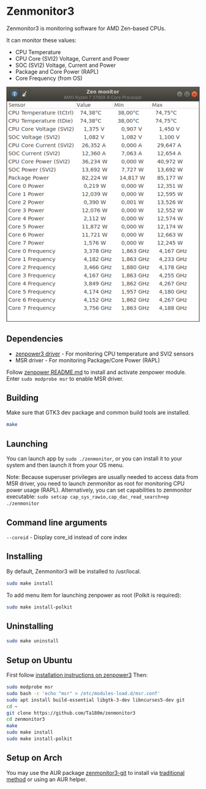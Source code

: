 # Zenmonitor3
Zenmonitor3 is monitoring software for AMD Zen-based CPUs.

It can monitor these values:
 - CPU Temperature
 - CPU Core (SVI2) Voltage, Current and Power
 - SOC (SVI2) Voltage, Current and Power
 - Package and Core Power (RAPL)
 - Core Frequency (from OS)

![screenshot](screenshot.png)

## Dependencies
 - [zenpower3 driver](https://github.com/Ta180m/zenpower3) - For monitoring CPU temperature and SVI2 sensors
 - MSR driver - For monitoring Package/Core Power (RAPL)

Follow [zenpower README.md](https://github.com/Ta180m/zenpower3/blob/master/README.md) to install and activate zenpower module.
Enter `sudo modprobe msr` to enable MSR driver.

## Building 
Make sure that GTK3 dev package and common build tools are installed.
```sh
make
```

## Launching
You can launch app by `sudo ./zenmonitor`, or you can install it to your system and then launch it from your OS menu.

Note: Because superuser privileges are usually needed to access data from MSR driver, you need to launch zenmonitor as root for monitoring CPU power usage (RAPL).
Alternatively, you can set capabilities to zenmonitor executable: `sudo setcap cap_sys_rawio,cap_dac_read_search+ep ./zenmonitor`

## Command line arguments

``--coreid`` - Display core_id instead of core index

## Installing
By default, Zenmonitor3 will be installed to /usr/local.
```sh
sudo make install
```

To add menu item for launching zenpower as root (Polkit is required):
```sh
sudo make install-polkit
```

## Uninstalling
```sh
sudo make uninstall
```

## Setup on Ubuntu
First follow [installation instructions on zenpower3](https://github.com/Ta180m/zenpower3/blob/master/README.md#installation-for-ubuntu)
Then:
```sh
sudo modprobe msr
sudo bash -c 'echo "msr" > /etc/modules-load.d/msr.conf'
sudo apt install build-essential libgtk-3-dev libncurses5-dev git
cd ~
git clone https://github.com/Ta180m/zenmonitor3
cd zenmonitor3
make
sudo make install
sudo make install-polkit
```

## Setup on Arch
You may use the AUR package [zenmonitor3-git](https://aur.archlinux.org/packages/zenmonitor3-git/) to install via [traditional method](https://wiki.archlinux.org/index.php/Arch_User_Repository) or using an AUR helper.
